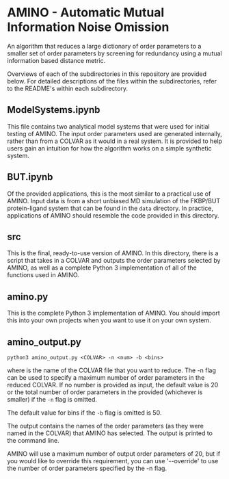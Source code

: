 # AMINO - Automatic Mutual Information Noise Omission
An algorithm that reduces a large dictionary of order parameters to a smaller set of order parameters by screening for redundancy using a mutual information based distance metric.

Overviews of each of the subdirectories in this repository are provided below. For detailed descriptions of the files within the subdirectories, refer to the README's within each subdirectory.

## ModelSystems.ipynb

This file contains two analytical model systems that were used for initial testing of AMINO. The input order parameters used are generated internally, rather than from a COLVAR as it would in a real system. It is provided to help users gain an intuition for how the algorithm works on a simple synthetic system.

## BUT.ipynb

Of the provided applications, this is the most similar to a practical use of AMINO. Input data is from a short unbiased MD simulation of the FKBP/BUT protein-ligand system that can be found in the `data` directory. In practice, applications of AMINO should resemble the code provided in this directory.

## src

This is the final, ready-to-use version of AMINO. In this directory, there is a script that takes in a COLVAR and outputs the order parameters selected by AMINO, as well as a complete Python 3 implementation of all of the functions used in AMINO.

## amino.py

This is the complete Python 3 implementation of AMINO. You should import this into your own projects when you want to use it on your own system.

## amino_output.py

```text
python3 amino_output.py <COLVAR> -n <num> -b <bins>
```

where <COLVAR> is the name of the COLVAR file that you want to reduce. The -n flag can be used to specify a maximum number of order parameters in the reduced COLVAR. If no number is provided as input, the default value is 20 or the total number of order parameters in the provided <COLVAR> (whichever is smaller) if the `-n` flag is omitted.

The default value for bins if the `-b` flag is omitted is 50.

The output contains the names of the order parameters (as they were named in the COLVAR) that AMINO has selected. The output is printed to the command line.

AMINO will use a maximum number of output order parameters of 20, but if you would like to override this requirement, you can use '--override' to use the number of order parameters specified by the -n flag.
